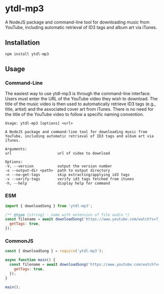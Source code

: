 # ytdl-mp3

A NodeJS package and command-line tool for downloading music from YouTube, including automatic retrieval of ID3 tags and album art via iTunes.

## Installation

```shell
npm install ytdl-mp3
```

## Usage

### Command-Line

The easiest way to use ytdl-mp3 is through the command-line interface. Users must enter the URL of the YouTube video they wish to download. The title of the music video is then used to automatically retrieve ID3 tags (e.g., title, artist) and the associated cover art from iTunes. There is no need for the title of the YouTube video to follow a specific naming convention.

```
Usage: ytdl-mp3 [options] <url>

A NodeJS package and command-line tool for downloading music from YouTube, including automatic retrieval of ID3 tags and album art via iTunes.

Arguments:
url                     url of video to download

Options:
-V, --version           output the version number
-o --output-dir <path>  path to output directory
-n --no-get-tags        skip extracting/applying id3 tags
-v --verify-tags        verify id3 tags fetched from itunes
-h, --help              display help for command
```

### ESM

```javascript
import { downloadSong } from 'ytdl-mp3';

/** @type {string} - name with extension of file audio */
const filename = await downloadSong('https://www.youtube.com/watch?v=7jgnv0xCv-k', {
  getTags: true,
});
```

### CommonJS

```javascript
const { downloadSong } = require('ytdl-mp3');

async function main() {
  const filename = await downloadSong('https://www.youtube.com/watch?v=7jgnv0xCv-k', {
    getTags: true,
  });
}

main();
```
